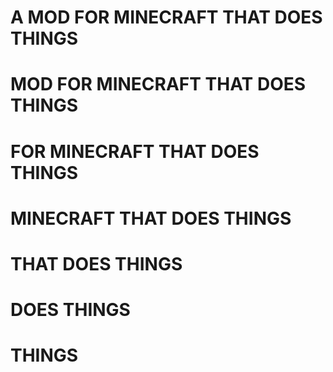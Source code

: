 # A MOD FOR MINECRAFT THAT DOES THINGS
#   MOD FOR MINECRAFT THAT DOES THINGS
#       FOR MINECRAFT THAT DOES THINGS
#           MINECRAFT THAT DOES THINGS
#                     THAT DOES THINGS
#                          DOES THINGS
#                               THINGS
